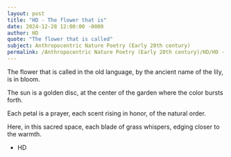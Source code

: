 ```yaml
---
layout: post
title: "HD - The flower that is"
date: 2024-12-28 12:00:00 -0000
author: HD
quote: "The flower that is called"
subject: Anthropocentric Nature Poetry (Early 20th century)
permalink: /Anthropocentric Nature Poetry (Early 20th century)/HD/HD - The flower that is
---
```


The flower that is called
in the old language,
by the ancient name
of the lily,    is in bloom.

The sun is a golden disc,
at the center of the garden
where the color bursts forth.

Each petal is a prayer,
each scent rising in honor,
of the natural order.

Here, in this sacred space,
each blade of grass whispers,
edging closer to the warmth.

- HD
